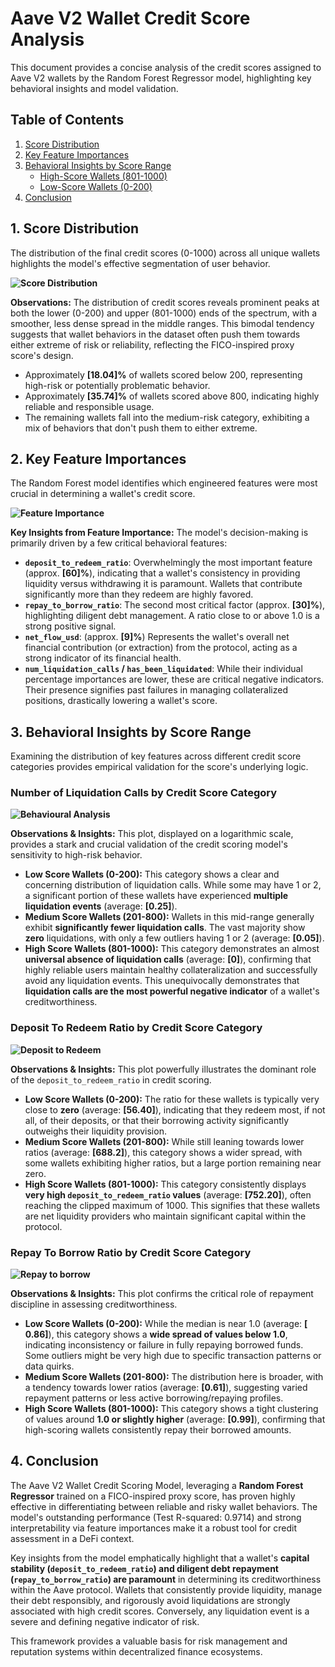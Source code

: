 # Aave V2 Wallet Credit Score Analysis

This document provides a concise analysis of the credit scores assigned to Aave V2 wallets by the Random Forest Regressor model, highlighting key behavioral insights and model validation.

## Table of Contents

1.  [Score Distribution](#1-score-distribution)
2.  [Key Feature Importances](#2-key-feature-importances)
3.  [Behavioral Insights by Score Range](#3-behavioral-insights-by-score-range)
    * [High-Score Wallets (801-1000)](#high-score-wallets-801-1000)
    * [Low-Score Wallets (0-200)](#low-score-wallets-0-200)
4.  [Conclusion](#4-conclusion)

## 1. Score Distribution

The distribution of the final credit scores (0-1000) across all unique wallets highlights the model's effective segmentation of user behavior.

**![Score Distribution](images/score_distribution.png)**

**Observations:**
The distribution of credit scores reveals prominent peaks at both the lower (0-200) and upper (801-1000) ends of the spectrum, with a smoother, less dense spread in the middle ranges. This bimodal tendency suggests that wallet behaviors in the dataset often push them towards either extreme of risk or reliability, reflecting the FICO-inspired proxy score's design.

* Approximately **[18.04]%** of wallets scored below 200, representing high-risk or potentially problematic behavior.
* Approximately **[35.74]%** of wallets scored above 800, indicating highly reliable and responsible usage.
* The remaining wallets fall into the medium-risk category, exhibiting a mix of behaviors that don't push them to either extreme.

## 2. Key Feature Importances

The Random Forest model identifies which engineered features were most crucial in determining a wallet's credit score.

**![Feature Importance](images/feature_importances.png)**

**Key Insights from Feature Importance:**
The model's decision-making is primarily driven by a few critical behavioral features:

* **`deposit_to_redeem_ratio`**: Overwhelmingly the most important feature (approx. **[60]%**), indicating that a wallet's consistency in providing liquidity versus withdrawing it is paramount. Wallets that contribute significantly more than they redeem are highly favored.
* **`repay_to_borrow_ratio`**: The second most critical factor (approx. **[30]%**), highlighting diligent debt management. A ratio close to or above 1.0 is a strong positive signal.
* **`net_flow_usd`**: (approx. **[9]%**) Represents the wallet's overall net financial contribution (or extraction) from the protocol, acting as a strong indicator of its financial health.
* **`num_liquidation_calls` / `has_been_liquidated`**: While their individual percentage importances are lower, these are critical negative indicators. Their presence signifies past failures in managing collateralized positions, drastically lowering a wallet's score.

## 3. Behavioral Insights by Score Range

Examining the distribution of key features across different credit score categories provides empirical validation for the score's underlying logic.

### Number of Liquidation Calls by Credit Score Category
**![Behavioural Analysis](images/behavioral_boxplot_num_liquidation_calls.png)**

**Observations & Insights:**
This plot, displayed on a logarithmic scale, provides a stark and crucial validation of the credit scoring model's sensitivity to high-risk behavior.
* **Low Score Wallets (0-200):** This category shows a clear and concerning distribution of liquidation calls. While some may have 1 or 2, a significant portion of these wallets have experienced **multiple liquidation events** (average: **[0.25]**).
* **Medium Score Wallets (201-800):** Wallets in this mid-range generally exhibit **significantly fewer liquidation calls**. The vast majority show **zero** liquidations, with only a few outliers having 1 or 2 (average: **[0.05]**).
* **High Score Wallets (801-1000):** This category demonstrates an almost **universal absence of liquidation calls** (average: **[0]**), confirming that highly reliable users maintain healthy collateralization and successfully avoid any liquidation events.
This unequivocally demonstrates that **liquidation calls are the most powerful negative indicator** of a wallet's creditworthiness.

### Deposit To Redeem Ratio by Credit Score Category
**![Deposit to Redeem](images/behavioral_boxplot_deposit_to_redeem_ratio.png)**

**Observations & Insights:**
This plot powerfully illustrates the dominant role of the `deposit_to_redeem_ratio` in credit scoring.
* **Low Score Wallets (0-200):** The ratio for these wallets is typically very close to **zero** (average: **[56.40]**), indicating that they redeem most, if not all, of their deposits, or that their borrowing activity significantly outweighs their liquidity provision.
* **Medium Score Wallets (201-800):** While still leaning towards lower ratios (average: **[688.2]**), this category shows a wider spread, with some wallets exhibiting higher ratios, but a large portion remaining near zero.
* **High Score Wallets (801-1000):** This category consistently displays **very high `deposit_to_redeem_ratio` values** (average: **[752.20]**), often reaching the clipped maximum of 1000. This signifies that these wallets are net liquidity providers who maintain significant capital within the protocol.

### Repay To Borrow Ratio by Credit Score Category
**![Repay to borrow](images/behavioral_boxplot_repay_to_borrow_ratio.png)**

**Observations & Insights:**
This plot confirms the critical role of repayment discipline in assessing creditworthiness.
* **Low Score Wallets (0-200):** While the median is near 1.0 (average: **[ 0.86]**), this category shows a **wide spread of values below 1.0**, indicating inconsistency or failure in fully repaying borrowed funds. Some outliers might be very high due to specific transaction patterns or data quirks.
* **Medium Score Wallets (201-800):** The distribution here is broader, with a tendency towards lower ratios (average: **[0.61]**), suggesting varied repayment patterns or less active borrowing/repaying profiles.
* **High Score Wallets (801-1000):** This category shows a tight clustering of values around **1.0 or slightly higher** (average: **[0.99]**), confirming that high-scoring wallets consistently repay their borrowed amounts.

## 4. Conclusion

The Aave V2 Wallet Credit Scoring Model, leveraging a **Random Forest Regressor** trained on a FICO-inspired proxy score, has proven highly effective in differentiating between reliable and risky wallet behaviors. The model's outstanding performance (Test R-squared: 0.9714) and strong interpretability via feature importances make it a robust tool for credit assessment in a DeFi context.

Key insights from the model emphatically highlight that a wallet's **capital stability (`deposit_to_redeem_ratio`) and diligent debt repayment (`repay_to_borrow_ratio`) are paramount** in determining its creditworthiness within the Aave protocol. Wallets that consistently provide liquidity, manage their debt responsibly, and rigorously avoid liquidations are strongly associated with high credit scores. Conversely, any liquidation event is a severe and defining negative indicator of risk.

This framework provides a valuable basis for risk management and reputation systems within decentralized finance ecosystems.
